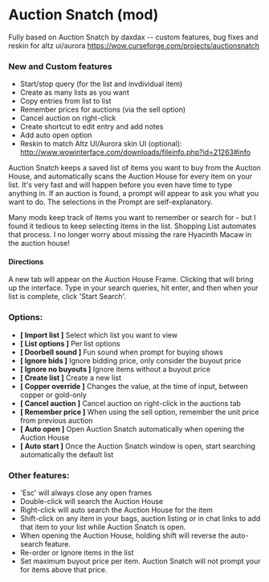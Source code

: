 # Auction Snatch (mod)
Fully based on Auction Snatch by daxdax -- custom features, bug fixes and reskin for altz ui/aurora
https://wow.curseforge.com/projects/auctionsnatch

### New and Custom features
* Start/stop query (for the list and invdividual item)
* Create as many lists as you want
* Copy entries from list to list
* Remember prices for auctions (via the sell option)
* Cancel auction on right-click
* Create shortcut to edit entry and add notes
* Add auto open option
* Reskin to match Altz UI/Aurora skin UI (optional): http://www.wowinterface.com/downloads/fileinfo.php?id=21263#info

Auction Snatch keeps a saved list of items you want to buy from the Auction House, and automatically scans the Auction House for every item on your list. It's very fast and will happen before you even have time to type anything in. If an auction is found, a prompt will appear to ask you what you want to do.  The selections in the Prompt are self-explanatory.

Many mods keep track of items you want to remember or search for - but I found it tedious to keep selecting items in the list.  Shopping List automates that process.  I no longer worry about missing the rare Hyacinth Macaw in the auction house!

#### Directions
A new tab will appear on the Auction House Frame. Clicking that will bring up the interface. Type in your search queries, hit enter, and then when your list is complete, click 'Start Search'.

### Options:
* **[ Import list ]** Select which list you want to view
* **[ List options ]** Per list options
* **[ Doorbell sound ]** Fun sound when prompt for buying shows
* **[ Ignore bids ]** Ignore bidding price, only consider the buyout price
* **[ Ignore no buyouts ]** Ignore items without a buyout price
* **[ Create list ]** Create a new list
* **[ Copper override ]** Changes the value, at the time of input, between copper or gold-only
* **[ Cancel auction ]** Cancel auction on right-click in the auctions tab
* **[ Remember price ]** When using the sell option, remember the unit price from previous auction
* **[ Auto open ]** Open Auction Snatch automatically when opening the Auction House
* **[ Auto start ]** Once the Auction Snatch window is open, start searching automatically the default list

### Other features:
* 'Esc' will always close any open frames
* Double-click will search the Auction House
* Right-click will auto search the Auction House for the item
* Shift-click on any item in your bags, auction listing or in chat links to add that item to your list while Auction Snatch is open.
* When opening the Auction House, holding shift will reverse the auto-search feature.
* Re-order or Ignore items in the list
* Set maximum buyout price per item. Auction Snatch will not prompt your for items above that price.
